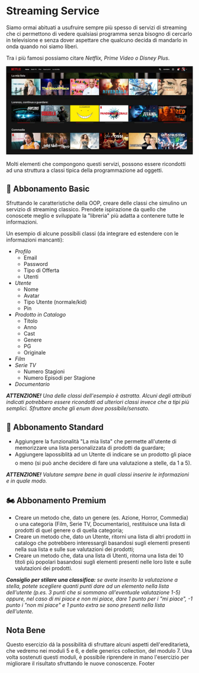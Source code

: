 # Streaming Service

Siamo ormai abituati a usufruire sempre più spesso di servizi di streaming che ci permettono di vedere qualsiasi programma senza bisogno di cercarlo in televisione e senza dover aspettare che qualcuno decida di mandarlo in onda quando noi siamo liberi.

Tra i più famosi possiamo citare _Netflix, Prime Video o Disney Plus_.


![Rogue](Immagini/netflix.png)

Molti elementi che compongono questi servizi, possono essere ricondotti ad una struttura a classi tipica della programmazione ad oggetti.

## :kick_scooter: Abbonamento Basic

Sfruttando le caratteristiche della OOP, creare delle classi che simulino un servizio di streaming classico.
Prendete ispirazione da quello che conoscete meglio e sviluppate la "libreria" più adatta a contenere tutte le informazioni.

Un esempio di alcune possibili classi (da integrare ed estendere con le informazioni mancanti):
+ _Profilo_
  + Email
  + Password
  + Tipo di Offerta
  + Utenti
+ _Utente_
  + Nome
  + Avatar
  + Tipo Utente (normale/kid)
  + Pin
+ _Prodotto in Catalogo_
  + Titolo
  + Anno
  + Cast
  + Genere
  + PG
  + Originale
+ _Film_
+ _Serie TV_
  + Numero Stagioni
  + Numero Episodi per Stagione
+ _Documentario_

_**ATTENZIONE!** Una delle classi dell'esempio è astratta. Alcuni degli attributi indicati potrebbero essere ricondotti ad ulteriori classi invece che a tipi più semplici. Sfruttare anche gli enum dove possibile/sensato._

## :motor_scooter: Abbonamento Standard

+ Aggiungere la funzionalità "La mia lista" che permette all'utente di memorizzare una lista personalizzata di prodotti da guardare;
+ Aggiungere lapossiblità ad un Utente di indicare se un prodotto gli piace o meno (si può anche decidere di fare una valutazione a stelle, da 1 a 5).

_**ATTENZIONE!** Valutare sempre bene in quali classi inserire le informazioni e in quale modo._

## :motorcycle: Abbonamento Premium

+ Creare un metodo che, dato un genere (es. Azione, Horror, Commedia) o una categoria (Film, Serie TV, Documentario), restituisce una lista di prodotti di quel genere o di quella categoria;
+ Creare un metodo che, dato un Utente, ritorni una lista di altri prodotti in catalogo che potrebbero interessargli basandosi sugli elementi presenti nella sua lista e sulle sue valutazioni dei prodotti;
+ Creare un metodo che, data una lista di Utenti, ritorna una lista dei 10 titoli più popolari basandosi sugli elementi presenti nelle loro liste e sulle valutazioni dei prodotti.

_**Consiglio per stilare una classifica:** se avete inserito la valutazione a stella, potete scegliere quanti punti dare ad un elemento nella lista dell'utente (p.es. 3 punti che si sommano all'eventuale valutazione 1-5) oppure, nel caso di mi piace e non mi piace, dare 1 punto per i "mi piace", -1 punto i "non mi piace" e 1 punto extra se sono presenti nella lista dell'utente._

## Nota Bene

Questo esercizio dá la possibilità di sfruttare alcuni aspetti dell'ereditarietà, che vedremo nei moduli 5 e 6, e delle generics collection, del modulo 7. Una volta sostenuti questi moduli, è possibile riprendere in mano l'esercizio per migliorare il risultato sfruttando le nuove conoscenze.
Footer